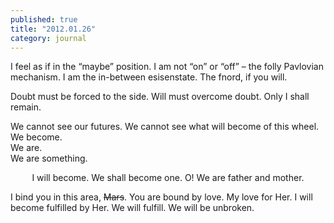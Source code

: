 ```yaml
---
published: true
title: "2012.01.26"
category: journal
---
```

I feel as if in the “maybe” position. I am not “on” or “off” – the folly Pavlovian mechanism. I am the in-between esisenstate. The fnord, if you will.

Doubt must be forced to the side. Will must overcome doubt. Only I shall remain.

We cannot see our futures. We cannot see what will become of this wheel.  
We become.  
We are.  
We are something.

<p style="text-align:center;">I will become. We shall become one. O! We are father and mother.</p>

I bind you in this area, <span style="text-decoration:line-through;">Mars</span>. You are bound by love. My love for Her. I will become fulfilled by Her. We will fulfill. We will be unbroken.
